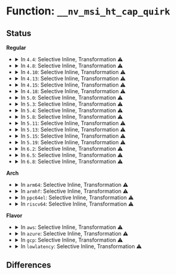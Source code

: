 # Function: <code>__nv_msi_ht_cap_quirk</code>

## Status
<b>Regular</b>
<ul>
<li>
<details>
<summary>In <code>4.4</code>: Selective Inline, Transformation ⚠️</summary>

**Collision:** Unique Static

**Inline:** Selective

**Transformation:** True

**Instances:**

```
In drivers/pci/quirks.c (ffffffff814464a0)
Location: drivers/pci/quirks.c:2583
Inline: True
Inline callers:
  - drivers/pci/quirks.c:nv_msi_ht_cap_quirk_leaf
  - drivers/pci/quirks.c:nv_msi_ht_cap_quirk_all
Direct callers:
  - drivers/pci/quirks.c:nv_msi_ht_cap_quirk_leaf
  - drivers/pci/quirks.c:nv_msi_ht_cap_quirk_all
```
**Symbols:**

```
ffffffff814464a0-ffffffff8144672b: __nv_msi_ht_cap_quirk.part.45 (STB_LOCAL)
```
</details>
</li>
<li>
<details>
<summary>In <code>4.8</code>: Selective Inline, Transformation ⚠️</summary>

**Collision:** Unique Static

**Inline:** Selective

**Transformation:** True

**Instances:**

```
In drivers/pci/quirks.c (ffffffff814928cd)
Location: drivers/pci/quirks.c:2624
Inline: True
Inline callers:
  - drivers/pci/quirks.c:nv_msi_ht_cap_quirk_leaf
  - drivers/pci/quirks.c:nv_msi_ht_cap_quirk_all
Direct callers:
  - drivers/pci/quirks.c:nv_msi_ht_cap_quirk_leaf
  - drivers/pci/quirks.c:nv_msi_ht_cap_quirk_all
```
**Symbols:**

```
ffffffff81492620-ffffffff814928ba: __nv_msi_ht_cap_quirk.part.46 (STB_LOCAL)
```
</details>
</li>
<li>
<details>
<summary>In <code>4.10</code>: Selective Inline, Transformation ⚠️</summary>

**Collision:** Unique Static

**Inline:** Selective

**Transformation:** True

**Instances:**

```
In drivers/pci/quirks.c (ffffffff814b413d)
Location: drivers/pci/quirks.c:2636
Inline: True
Inline callers:
  - drivers/pci/quirks.c:nv_msi_ht_cap_quirk_leaf
  - drivers/pci/quirks.c:nv_msi_ht_cap_quirk_all
Direct callers:
  - drivers/pci/quirks.c:nv_msi_ht_cap_quirk_leaf
  - drivers/pci/quirks.c:nv_msi_ht_cap_quirk_all
```
**Symbols:**

```
ffffffff814b3e90-ffffffff814b412a: __nv_msi_ht_cap_quirk.part.47 (STB_LOCAL)
```
</details>
</li>
<li>
<details>
<summary>In <code>4.13</code>: Selective Inline, Transformation ⚠️</summary>

**Collision:** Unique Static

**Inline:** Selective

**Transformation:** True

**Instances:**

```
In drivers/pci/quirks.c (ffffffff814be62d)
Location: drivers/pci/quirks.c:2696
Inline: True
Inline callers:
  - drivers/pci/quirks.c:nv_msi_ht_cap_quirk_leaf
  - drivers/pci/quirks.c:nv_msi_ht_cap_quirk_all
Direct callers:
  - drivers/pci/quirks.c:nv_msi_ht_cap_quirk_leaf
  - drivers/pci/quirks.c:nv_msi_ht_cap_quirk_all
```
**Symbols:**

```
ffffffff814be390-ffffffff814be614: __nv_msi_ht_cap_quirk.part.50 (STB_LOCAL)
```
</details>
</li>
<li>
<details>
<summary>In <code>4.15</code>: Selective Inline, Transformation ⚠️</summary>

**Collision:** Unique Static

**Inline:** Selective

**Transformation:** True

**Instances:**

```
In drivers/pci/quirks.c (ffffffff814fe9bd)
Location: drivers/pci/quirks.c:2697
Inline: True
Inline callers:
  - drivers/pci/quirks.c:nv_msi_ht_cap_quirk_leaf
  - drivers/pci/quirks.c:nv_msi_ht_cap_quirk_all
Direct callers:
  - drivers/pci/quirks.c:nv_msi_ht_cap_quirk_leaf
  - drivers/pci/quirks.c:nv_msi_ht_cap_quirk_all
```
**Symbols:**

```
ffffffff814fe720-ffffffff814fe9a4: __nv_msi_ht_cap_quirk.part.48 (STB_LOCAL)
```
</details>
</li>
<li>
<details>
<summary>In <code>4.18</code>: Selective Inline, Transformation ⚠️</summary>

**Collision:** Unique Static

**Inline:** Selective

**Transformation:** True

**Instances:**

```
In drivers/pci/quirks.c (ffffffff8152f1a5)
Location: drivers/pci/quirks.c:2733
Inline: True
Inline callers:
  - drivers/pci/quirks.c:nv_msi_ht_cap_quirk_leaf
  - drivers/pci/quirks.c:nv_msi_ht_cap_quirk_all
Direct callers:
  - drivers/pci/quirks.c:nv_msi_ht_cap_quirk_leaf
  - drivers/pci/quirks.c:nv_msi_ht_cap_quirk_all
```
**Symbols:**

```
ffffffff8152eed0-ffffffff8152f166: __nv_msi_ht_cap_quirk.part.47 (STB_LOCAL)
```
</details>
</li>
<li>
<details>
<summary>In <code>5.0</code>: Selective Inline, Transformation ⚠️</summary>

**Collision:** Unique Static

**Inline:** Selective

**Transformation:** True

**Instances:**

```
In drivers/pci/quirks.c (ffffffff81546025)
Location: drivers/pci/quirks.c:2774
Inline: True
Inline callers:
  - drivers/pci/quirks.c:nv_msi_ht_cap_quirk_leaf
  - drivers/pci/quirks.c:nv_msi_ht_cap_quirk_all
Direct callers:
  - drivers/pci/quirks.c:nv_msi_ht_cap_quirk_leaf
  - drivers/pci/quirks.c:nv_msi_ht_cap_quirk_all
```
**Symbols:**

```
ffffffff81545d50-ffffffff81545fe6: __nv_msi_ht_cap_quirk.part.47 (STB_LOCAL)
```
</details>
</li>
<li>
<details>
<summary>In <code>5.3</code>: Selective Inline, Transformation ⚠️</summary>

**Collision:** Unique Static

**Inline:** Selective

**Transformation:** True

**Instances:**

```
In drivers/pci/quirks.c (ffffffff81575345)
Location: drivers/pci/quirks.c:2789
Inline: True
Inline callers:
  - drivers/pci/quirks.c:nv_msi_ht_cap_quirk_leaf
  - drivers/pci/quirks.c:nv_msi_ht_cap_quirk_all
Direct callers:
  - drivers/pci/quirks.c:nv_msi_ht_cap_quirk_leaf
  - drivers/pci/quirks.c:nv_msi_ht_cap_quirk_all
```
**Symbols:**

```
ffffffff815750d0-ffffffff81575302: __nv_msi_ht_cap_quirk.part.0 (STB_LOCAL)
ffffffff81577310-ffffffff81577353: __nv_msi_ht_cap_quirk.part.0.cold (STB_LOCAL)
```
</details>
</li>
<li>
<details>
<summary>In <code>5.4</code>: Selective Inline, Transformation ⚠️</summary>

**Collision:** Unique Static

**Inline:** Selective

**Transformation:** True

**Instances:**

```
In drivers/pci/quirks.c (ffffffff815969e5)
Location: drivers/pci/quirks.c:2836
Inline: True
Inline callers:
  - drivers/pci/quirks.c:nv_msi_ht_cap_quirk_leaf
  - drivers/pci/quirks.c:nv_msi_ht_cap_quirk_all
Direct callers:
  - drivers/pci/quirks.c:nv_msi_ht_cap_quirk_leaf
  - drivers/pci/quirks.c:nv_msi_ht_cap_quirk_all
```
**Symbols:**

```
ffffffff81596770-ffffffff815969a2: __nv_msi_ht_cap_quirk.part.0 (STB_LOCAL)
ffffffff81598a46-ffffffff81598a89: __nv_msi_ht_cap_quirk.part.0.cold (STB_LOCAL)
```
</details>
</li>
<li>
<details>
<summary>In <code>5.8</code>: Selective Inline, Transformation ⚠️</summary>

**Collision:** Unique Static

**Inline:** Selective

**Transformation:** True

**Instances:**

```
In drivers/pci/quirks.c (ffffffff81645d25)
Location: drivers/pci/quirks.c:2913
Inline: True
Inline callers:
  - drivers/pci/quirks.c:nv_msi_ht_cap_quirk_leaf
  - drivers/pci/quirks.c:nv_msi_ht_cap_quirk_all
Direct callers:
  - drivers/pci/quirks.c:nv_msi_ht_cap_quirk_leaf
  - drivers/pci/quirks.c:nv_msi_ht_cap_quirk_all
```
**Symbols:**

```
ffffffff81644e40-ffffffff81644f58: __nv_msi_ht_cap_quirk.part.0 (STB_LOCAL)
ffffffff81647387-ffffffff816473c9: __nv_msi_ht_cap_quirk.part.0.cold (STB_LOCAL)
```
</details>
</li>
<li>
<details>
<summary>In <code>5.11</code>: Selective Inline, Transformation ⚠️</summary>

**Collision:** Unique Static

**Inline:** Selective

**Transformation:** True

**Instances:**

```
In drivers/pci/quirks.c (ffffffff8166c0fe)
Location: drivers/pci/quirks.c:2914
Inline: True
Inline callers:
  - drivers/pci/quirks.c:nv_msi_ht_cap_quirk_leaf
  - drivers/pci/quirks.c:nv_msi_ht_cap_quirk_all
Direct callers:
  - drivers/pci/quirks.c:nv_msi_ht_cap_quirk_leaf
  - drivers/pci/quirks.c:nv_msi_ht_cap_quirk_all
```
**Symbols:**

```
ffffffff8166b250-ffffffff8166b36c: __nv_msi_ht_cap_quirk.part.0 (STB_LOCAL)
ffffffff81bfaf37-ffffffff81bfaf79: __nv_msi_ht_cap_quirk.part.0.cold (STB_LOCAL)
```
</details>
</li>
<li>
<details>
<summary>In <code>5.13</code>: Selective Inline, Transformation ⚠️</summary>

**Collision:** Unique Static

**Inline:** Selective

**Transformation:** True

**Instances:**

```
In drivers/pci/quirks.c (ffffffff8164d66e)
Location: drivers/pci/quirks.c:2904
Inline: True
Inline callers:
  - drivers/pci/quirks.c:nv_msi_ht_cap_quirk_leaf
  - drivers/pci/quirks.c:nv_msi_ht_cap_quirk_all
Direct callers:
  - drivers/pci/quirks.c:nv_msi_ht_cap_quirk_leaf
  - drivers/pci/quirks.c:nv_msi_ht_cap_quirk_all
```
**Symbols:**

```
ffffffff8164d540-ffffffff8164d65c: __nv_msi_ht_cap_quirk.part.0 (STB_LOCAL)
ffffffff81becd80-ffffffff81becdc2: __nv_msi_ht_cap_quirk.part.0.cold (STB_LOCAL)
```
</details>
</li>
<li>
<details>
<summary>In <code>5.15</code>: Selective Inline, Transformation ⚠️</summary>

**Collision:** Unique Static

**Inline:** Selective

**Transformation:** True

**Instances:**

```
In drivers/pci/quirks.c (ffffffff816bf42e)
Location: drivers/pci/quirks.c:2943
Inline: True
Inline callers:
  - drivers/pci/quirks.c:nv_msi_ht_cap_quirk_leaf
  - drivers/pci/quirks.c:nv_msi_ht_cap_quirk_all
Direct callers:
  - drivers/pci/quirks.c:nv_msi_ht_cap_quirk_leaf
  - drivers/pci/quirks.c:nv_msi_ht_cap_quirk_all
```
**Symbols:**

```
ffffffff816bf300-ffffffff816bf41c: __nv_msi_ht_cap_quirk.part.0 (STB_LOCAL)
ffffffff81ce7a68-ffffffff81ce7aaa: __nv_msi_ht_cap_quirk.part.0.cold (STB_LOCAL)
```
</details>
</li>
<li>
<details>
<summary>In <code>5.19</code>: Selective Inline, Transformation ⚠️</summary>

**Collision:** Unique Static

**Inline:** Selective

**Transformation:** True

**Instances:**

```
In drivers/pci/quirks.c (ffffffff817e4e8d)
Location: drivers/pci/quirks.c:2956
Inline: True
Inline callers:
  - drivers/pci/quirks.c:nv_msi_ht_cap_quirk_leaf
  - drivers/pci/quirks.c:nv_msi_ht_cap_quirk_all
Direct callers:
  - drivers/pci/quirks.c:nv_msi_ht_cap_quirk_leaf
  - drivers/pci/quirks.c:nv_msi_ht_cap_quirk_all
```
**Symbols:**

```
ffffffff817e4d50-ffffffff817e4e7b: __nv_msi_ht_cap_quirk.part.0 (STB_LOCAL)
ffffffff81eaeb9b-ffffffff81eaebe0: __nv_msi_ht_cap_quirk.part.0.cold (STB_LOCAL)
```
</details>
</li>
<li>
<details>
<summary>In <code>6.2</code>: Selective Inline, Transformation ⚠️</summary>

**Collision:** Unique Static

**Inline:** Selective

**Transformation:** True

**Instances:**

```
In drivers/pci/quirks.c (ffffffff819098ad)
Location: drivers/pci/quirks.c:2967
Inline: True
Inline callers:
  - drivers/pci/quirks.c:nv_msi_ht_cap_quirk_leaf
  - drivers/pci/quirks.c:nv_msi_ht_cap_quirk_all
Direct callers:
  - drivers/pci/quirks.c:nv_msi_ht_cap_quirk_leaf
  - drivers/pci/quirks.c:nv_msi_ht_cap_quirk_all
```
**Symbols:**

```
ffffffff81909710-ffffffff81909889: __nv_msi_ht_cap_quirk.part.0 (STB_LOCAL)
```
</details>
</li>
<li>
<details>
<summary>In <code>6.5</code>: Selective Inline, Transformation ⚠️</summary>

**Collision:** Unique Static

**Inline:** Selective

**Transformation:** True

**Instances:**

```
In drivers/pci/quirks.c (ffffffff8194cf2d)
Location: drivers/pci/quirks.c:3073
Inline: True
Inline callers:
  - drivers/pci/quirks.c:nv_msi_ht_cap_quirk_leaf
  - drivers/pci/quirks.c:nv_msi_ht_cap_quirk_all
Direct callers:
  - drivers/pci/quirks.c:nv_msi_ht_cap_quirk_leaf
  - drivers/pci/quirks.c:nv_msi_ht_cap_quirk_all
```
**Symbols:**

```
ffffffff8194cd90-ffffffff8194cf09: __nv_msi_ht_cap_quirk.part.0 (STB_LOCAL)
```
</details>
</li>
<li>
<details>
<summary>In <code>6.8</code>: Selective Inline, Transformation ⚠️</summary>

**Collision:** Unique Static

**Inline:** Selective

**Transformation:** True

**Instances:**

```
In drivers/pci/quirks.c (ffffffff819961ed)
Location: drivers/pci/quirks.c:3087
Inline: True
Inline callers:
  - drivers/pci/quirks.c:nv_msi_ht_cap_quirk_leaf
  - drivers/pci/quirks.c:nv_msi_ht_cap_quirk_all
Direct callers:
  - drivers/pci/quirks.c:nv_msi_ht_cap_quirk_leaf
  - drivers/pci/quirks.c:nv_msi_ht_cap_quirk_all
```
**Symbols:**

```
ffffffff81996050-ffffffff819961c9: __nv_msi_ht_cap_quirk.part.0 (STB_LOCAL)
```
</details>
</li>
</ul>
<b>Arch</b>
<ul>
<li>
<details>
<summary>In <code>arm64</code>: Selective Inline, Transformation ⚠️</summary>

**Collision:** Unique Static

**Inline:** Selective

**Transformation:** True

**Instances:**

```
In drivers/pci/quirks.c (ffff8000106fe188)
Location: drivers/pci/quirks.c:2836
Inline: True
Inline callers:
  - drivers/pci/quirks.c:nv_msi_ht_cap_quirk_leaf
  - drivers/pci/quirks.c:nv_msi_ht_cap_quirk_all
Direct callers:
  - drivers/pci/quirks.c:nv_msi_ht_cap_quirk_leaf
  - drivers/pci/quirks.c:nv_msi_ht_cap_quirk_all
```
**Symbols:**

```
ffff8000106fdea0-ffff8000106fe134: __nv_msi_ht_cap_quirk.part.0 (STB_LOCAL)
```
</details>
</li>
<li>
<details>
<summary>In <code>armhf</code>: Selective Inline, Transformation ⚠️</summary>

**Collision:** Unique Static

**Inline:** Selective

**Transformation:** True

**Instances:**

```
In drivers/pci/quirks.c (c08967bc)
Location: drivers/pci/quirks.c:2836
Inline: True
Inline callers:
  - drivers/pci/quirks.c:nv_msi_ht_cap_quirk_leaf
  - drivers/pci/quirks.c:nv_msi_ht_cap_quirk_all
Direct callers:
  - drivers/pci/quirks.c:nv_msi_ht_cap_quirk_leaf
  - drivers/pci/quirks.c:nv_msi_ht_cap_quirk_all
```
**Symbols:**

```
c08964e8-c0896774: __nv_msi_ht_cap_quirk.part.0 (STB_LOCAL)
```
</details>
</li>
<li>
<details>
<summary>In <code>ppc64el</code>: Selective Inline, Transformation ⚠️</summary>

**Collision:** Unique Static

**Inline:** Selective

**Transformation:** True

**Instances:**

```
In drivers/pci/quirks.c (c00000000087ceb0)
Location: drivers/pci/quirks.c:2836
Inline: True
Inline callers:
  - drivers/pci/quirks.c:nv_msi_ht_cap_quirk_leaf
  - drivers/pci/quirks.c:nv_msi_ht_cap_quirk_all
Direct callers:
  - drivers/pci/quirks.c:nv_msi_ht_cap_quirk_leaf
  - drivers/pci/quirks.c:nv_msi_ht_cap_quirk_all
```
**Symbols:**

```
c00000000087ca90-c00000000087ce20: __nv_msi_ht_cap_quirk.part.0 (STB_LOCAL)
```
</details>
</li>
<li>
<details>
<summary>In <code>riscv64</code>: Selective Inline, Transformation ⚠️</summary>

**Collision:** Unique Static

**Inline:** Selective

**Transformation:** True

**Instances:**

```
In drivers/pci/quirks.c (ffffffe0004cdb0c)
Location: drivers/pci/quirks.c:2836
Inline: True
Inline callers:
  - drivers/pci/quirks.c:nv_msi_ht_cap_quirk_leaf
  - drivers/pci/quirks.c:nv_msi_ht_cap_quirk_all
Direct callers:
  - drivers/pci/quirks.c:nv_msi_ht_cap_quirk_leaf
  - drivers/pci/quirks.c:nv_msi_ht_cap_quirk_all
```
**Symbols:**

```
ffffffe0004cd884-ffffffe0004cdac0: __nv_msi_ht_cap_quirk.part.0 (STB_LOCAL)
```
</details>
</li>
</ul>
<b>Flavor</b>
<ul>
<li>
<details>
<summary>In <code>aws</code>: Selective Inline, Transformation ⚠️</summary>

**Collision:** Unique Static

**Inline:** Selective

**Transformation:** True

**Instances:**

```
In drivers/pci/quirks.c (ffffffff8158a875)
Location: drivers/pci/quirks.c:2836
Inline: True
Inline callers:
  - drivers/pci/quirks.c:nv_msi_ht_cap_quirk_leaf
  - drivers/pci/quirks.c:nv_msi_ht_cap_quirk_all
Direct callers:
  - drivers/pci/quirks.c:nv_msi_ht_cap_quirk_leaf
  - drivers/pci/quirks.c:nv_msi_ht_cap_quirk_all
```
**Symbols:**

```
ffffffff8158a600-ffffffff8158a832: __nv_msi_ht_cap_quirk.part.0 (STB_LOCAL)
ffffffff8158c8d6-ffffffff8158c919: __nv_msi_ht_cap_quirk.part.0.cold (STB_LOCAL)
```
</details>
</li>
<li>
<details>
<summary>In <code>azure</code>: Selective Inline, Transformation ⚠️</summary>

**Collision:** Unique Static

**Inline:** Selective

**Transformation:** True

**Instances:**

```
In drivers/pci/quirks.c (ffffffff815793b5)
Location: drivers/pci/quirks.c:2836
Inline: True
Inline callers:
  - drivers/pci/quirks.c:nv_msi_ht_cap_quirk_leaf
  - drivers/pci/quirks.c:nv_msi_ht_cap_quirk_all
Direct callers:
  - drivers/pci/quirks.c:nv_msi_ht_cap_quirk_leaf
  - drivers/pci/quirks.c:nv_msi_ht_cap_quirk_all
```
**Symbols:**

```
ffffffff81579140-ffffffff81579372: __nv_msi_ht_cap_quirk.part.0 (STB_LOCAL)
ffffffff8157b416-ffffffff8157b459: __nv_msi_ht_cap_quirk.part.0.cold (STB_LOCAL)
```
</details>
</li>
<li>
<details>
<summary>In <code>gcp</code>: Selective Inline, Transformation ⚠️</summary>

**Collision:** Unique Static

**Inline:** Selective

**Transformation:** True

**Instances:**

```
In drivers/pci/quirks.c (ffffffff8158a735)
Location: drivers/pci/quirks.c:2836
Inline: True
Inline callers:
  - drivers/pci/quirks.c:nv_msi_ht_cap_quirk_leaf
  - drivers/pci/quirks.c:nv_msi_ht_cap_quirk_all
Direct callers:
  - drivers/pci/quirks.c:nv_msi_ht_cap_quirk_leaf
  - drivers/pci/quirks.c:nv_msi_ht_cap_quirk_all
```
**Symbols:**

```
ffffffff8158a4c0-ffffffff8158a6f2: __nv_msi_ht_cap_quirk.part.0 (STB_LOCAL)
ffffffff8158c796-ffffffff8158c7d9: __nv_msi_ht_cap_quirk.part.0.cold (STB_LOCAL)
```
</details>
</li>
<li>
<details>
<summary>In <code>lowlatency</code>: Selective Inline, Transformation ⚠️</summary>

**Collision:** Unique Static

**Inline:** Selective

**Transformation:** True

**Instances:**

```
In drivers/pci/quirks.c (ffffffff815a4be5)
Location: drivers/pci/quirks.c:2836
Inline: True
Inline callers:
  - drivers/pci/quirks.c:nv_msi_ht_cap_quirk_leaf
  - drivers/pci/quirks.c:nv_msi_ht_cap_quirk_all
Direct callers:
  - drivers/pci/quirks.c:nv_msi_ht_cap_quirk_leaf
  - drivers/pci/quirks.c:nv_msi_ht_cap_quirk_all
```
**Symbols:**

```
ffffffff815a4970-ffffffff815a4ba2: __nv_msi_ht_cap_quirk.part.0 (STB_LOCAL)
ffffffff815a6c46-ffffffff815a6c89: __nv_msi_ht_cap_quirk.part.0.cold (STB_LOCAL)
```
</details>
</li>
</ul>

## Differences
